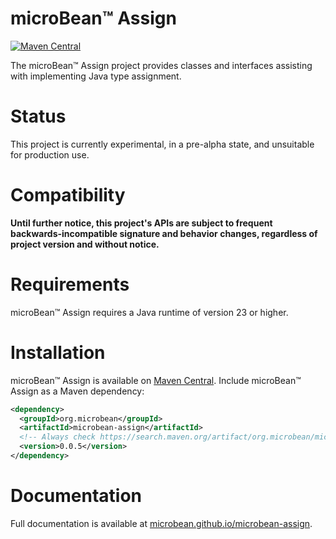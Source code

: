 # microBean™ Assign

[![Maven Central](https://img.shields.io/maven-central/v/org.microbean/microbean-assign.svg?label=Maven%20Central)](https://search.maven.org/artifact/org.microbean/microbean-assign)

The microBean™ Assign project provides classes and interfaces assisting with implementing Java type assignment.

# Status

This project is currently experimental, in a pre-alpha state, and unsuitable for production use.

# Compatibility

**Until further notice, this project's APIs are subject to frequent backwards-incompatible signature and behavior
changes, regardless of project version and without notice.**

# Requirements

microBean™ Assign requires a Java runtime of version 23 or higher.

# Installation

microBean™ Assign is available on [Maven Central](https://search.maven.org/).  Include microBean™ Assign as a Maven
dependency:

```xml
<dependency>
  <groupId>org.microbean</groupId>
  <artifactId>microbean-assign</artifactId>
  <!-- Always check https://search.maven.org/artifact/org.microbean/microbean-bean for up-to-date available versions. -->
  <version>0.0.5</version>
</dependency>
```

# Documentation

Full documentation is available at [microbean.github.io/microbean-assign](https://microbean.github.io/microbean-assign/).
